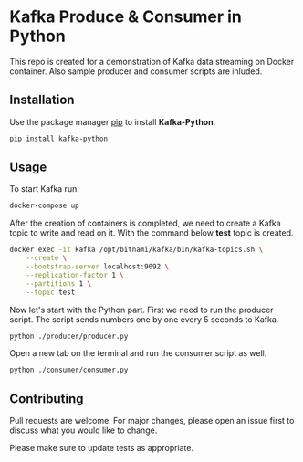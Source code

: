 # Kafka Produce & Consumer in Python

This repo is created for a demonstration of Kafka data streaming on Docker container. Also sample producer and consumer scripts are inluded.

## Installation

Use the package manager [pip](https://pip.pypa.io/en/stable/) to install **Kafka-Python**.

```bash
pip install kafka-python
```

## Usage

To start Kafka run.
```bash
docker-compose up
```

After the creation of containers is completed, we need to create a Kafka topic to write and read on it. With the command below **test** topic is created.
```bash
docker exec -it kafka /opt/bitnami/kafka/bin/kafka-topics.sh \
    --create \
    --bootstrap-server localhost:9092 \
    --replication-factor 1 \
    --partitions 1 \
    --topic test 
```

Now let's start with the Python part. First we need to run the producer script. The script sends numbers one by one every 5 seconds to Kafka.
```bash
python ./producer/producer.py
```

Open a new tab on the terminal and run the consumer script as well.
```bash
python ./consumer/consumer.py
```


## Contributing
Pull requests are welcome. For major changes, please open an issue first to discuss what you would like to change.

Please make sure to update tests as appropriate.